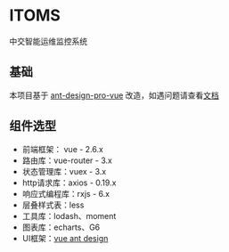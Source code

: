 # ITOMS
中交智能运维监控系统

## 基础
本项目基于 [ant-design-pro-vue](https://github.com/sendya/ant-design-pro-vue) 改造，如遇问题请查看[文档](https://pro.loacg.com/docs/getting-started)

## 组件选型
* 前端框架： vue - 2.6.x
* 路由库：vue-router - 3.x
* 状态管理库：vuex - 3.x
* http请求库：axios - 0.19.x
* 响应式编程库：rxjs - 6.x
* 层叠样式表：less
* 工具库：lodash、moment
* 图表库：echarts、G6
* UI框架：[vue ant design](https://www.antdv.com/docs/vue/introduce-cn/)